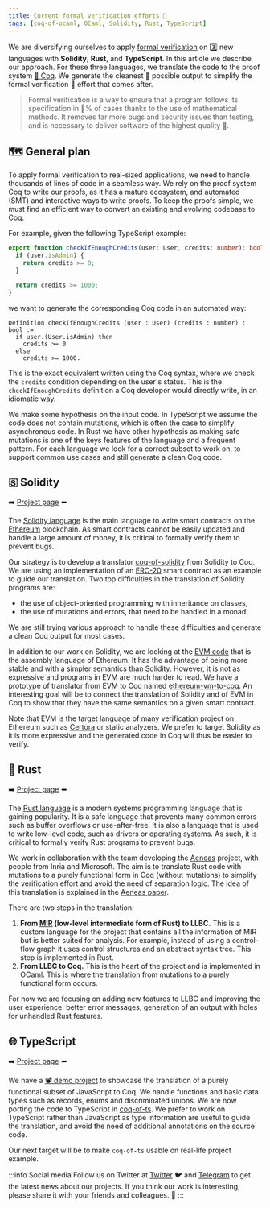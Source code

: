 ```yaml
---
title: Current formal verification efforts 💪
tags: [coq-of-ocaml, OCaml, Solidity, Rust, TypeScript]
---
```


We are diversifying ourselves to apply [formal verification](https://en.wikipedia.org/wiki/Formal_verification) on 3️⃣ new languages with **Solidity**, **Rust**, and **TypeScript**. In this article we describe our approach. For these three languages, we translate the code to the proof system [🐓&nbsp;Coq](https://coq.inria.fr/). We generate the cleanest&nbsp;🧼 possible output to simplify the formal verification&nbsp;📐 effort that comes after.

> Formal verification is a way to ensure that a program follows its specification in&nbsp;💯% of cases thanks to the use of mathematical methods. It removes far more bugs and security issues than testing, and is necessary to deliver software of the highest quality&nbsp;💎.

<!-- truncate -->

## 🗺️ General plan
To apply formal verification to real-sized applications, we need to handle thousands of lines of code in a seamless way. We rely on the proof system Coq to write our proofs, as it has a mature ecosystem, and automated (SMT) and interactive ways to write proofs. To keep the proofs simple, we must find an efficient way to convert an existing and evolving codebase to Coq.

For example, given the following TypeScript example:
```typescript
export function checkIfEnoughCredits(user: User, credits: number): boolean {
  if (user.isAdmin) {
    return credits >= 0;
  }

  return credits >= 1000;
}
```
we want to generate the corresponding Coq code in an automated way:
```coq
Definition checkIfEnoughCredits (user : User) (credits : number) : bool :=
  if user.(User.isAdmin) then
    credits >= 0
  else
    credits >= 1000.
```
This is the exact equivalent written using the Coq syntax, where we check the `credits` condition depending on the user's status. This is the `checkIfEnoughCredits` definition a Coq developer would directly write, in an idiomatic way.

We make some hypothesis on the input code. In TypeScript we assume the code does not contain mutations, which is often the case to simplify asynchronous code. In Rust we have other hypothesis as making safe mutations is one of the keys features of the language and a frequent pattern. For each language we look for a correct subset to work on, to support common use cases and still generate a clean&nbsp;Coq code.

## 🇸 Solidity
➡️ [Project page](/docs/verification/solidity) ⬅️

The [Solidity language](https://soliditylang.org/) is the main language to write smart contracts on the [Ethereum](https://ethereum.org/) blockchain. As smart contracts cannot be easily updated and handle a large amount of money, it is critical to formally verify them to prevent bugs.

Our strategy is to develop a translator [coq-of-solidity](https://gitlab.com/formal-land/coq-of-solidity) from Solidity to Coq. We are using an implementation of an [ERC-20](https://en.wikipedia.org/wiki/Ethereum#ERC20) smart contract as an example to guide our translation. Two top difficulties in the translation of Solidity programs are:
* the use of object-oriented programming with inheritance on classes,
* the use of mutations and errors, that need to be handled in a monad.

We are still trying various approach to handle these difficulties and generate a clean Coq output for most cases.

In addition to our work on Solidity, we are looking at the [EVM code](https://ethereum.org/en/developers/docs/evm/) that is the assembly language of Ethereum. It has the advantage of being more stable and with a simpler semantics than Solidity. However, it is not as expressive and programs in EVM are much harder to read. We have a prototype of translator from EVM to Coq named [ethereum-vm-to-coq](https://gitlab.com/formal-land/ethereum-vm-to-coq). An interesting goal will be to connect the translation of Solidity and of EVM in Coq to show that they have the same semantics on a given smart contract.

Note that EVM is the target language of many verification project on Ethereum such as [Certora](https://www.certora.com/) or static analyzers. We prefer to target Solidity as it is more expressive and the generated code in Coq will thus be easier to verify.

## 🦀 Rust
➡️ [Project page](/docs/verification/rust) ⬅️

The [Rust language](https://www.rust-lang.org/) is a modern systems programming language that is gaining popularity. It is a safe language that prevents many common errors such as buffer overflows or use-after-free. It is also a language that is used to write low-level code, such as drivers or operating systems. As such, it is critical to formally verify Rust programs to prevent bugs.

We work in collaboration with the team developing the [Aeneas](https://github.com/AeneasVerif) project, with people from Inria and Microsoft. The aim is to translate Rust code with mutations to a purely functional form in Coq (without mutations) to simplify the verification effort and avoid the need of separation logic. The idea of this translation is explained in the [Aeneas paper](https://dl.acm.org/doi/abs/10.1145/3547647).

There are two steps in the translation:
1. **From [MIR](https://rustc-dev-guide.rust-lang.org/mir/index.html) (low-level intermediate form of Rust) to LLBC.** This is a custom language for the project that contains all the information of MIR but is better suited for analysis. For example, instead of using a control-flow graph it uses control structures and an abstract syntax tree. This step is implemented in Rust.
2. **From LLBC to Coq.** This is the heart of the project and is implemented in OCaml. This is where the translation from mutations to a purely functional form occurs.

For now we are focusing on adding new features to LLBC and improving the user experience: better error messages, generation of an output with holes for unhandled Rust features.

## 🌐 TypeScript
➡️ [Project page](/docs/verification/typescript) ⬅️

We have a [📽️&nbsp;demo project](https://formal-land.github.io/coq-of-js/) to showcase the translation of a purely functional subset of JavaScript to Coq. We handle functions and basic data types such as records, enums and discriminated unions. We are now porting the code to TypeScript in [coq-of-ts](https://github.com/formal-land/coq-of-ts). We prefer to work on TypeScript rather than JavaScript as type information are useful to guide the translation, and avoid the need of additional annotations on the source code.

Our next target will be to make `coq-of-ts` usable on real-life project example.

:::info Social media
Follow us on Twitter at [Twitter](https://twitter.com/LandFoobar) 🐦 and [Telegram](https://t.me/formal_land) to get the latest news about our projects. If you think our work is interesting, please share it with your friends and colleagues. 🙏
:::
